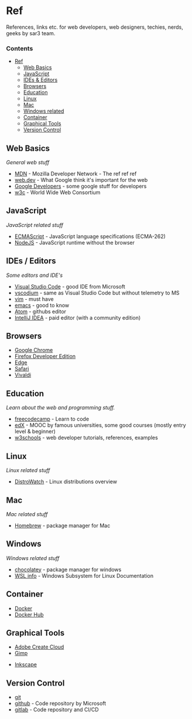 # Ref

References, links etc. for web developers, web designers, techies, nerds, geeks by sar3 team.

### Contents

- [Ref](#ref)
    - [Web Basics](#web-basics)
    - [JavaScript](#javascript)
    - [IDEs & Editors](#ides--editors)
    - [Browsers](#browsers)
    - [Education](#education)
    - [Linux](#linux)
    - [Mac](#mac)
    - [Windows related](#windows)
    - [Container](#container)
    - [Graphical Tools](#graphical-tools)
    - [Version Control](#version-control)

## Web Basics

*General web stuff*

* [MDN](https://developer.mozilla.org/) - Mozilla Developer Network - The ref ref ref
* [web.dev](https://web.dev/) - What Google think it's important for the web
* [Google Developers](https://developers.google.com/) - some google stuff for developers
* [w3c](https://www.w3.org/) - World Wide Web Consortium

## JavaScript

*JavaScript related stuff*

* [ECMAScript](https://www.ecma-international.org/publications/standards/Ecma-262.htm) - JavaScript language specifications (ECMA-262)
* [NodeJS](https://nodejs.org/en/) - JavaScript runtime without the browser

## IDEs / Editors

*Some editors and IDE's*

* [Visual Studio Code](https://code.visualstudio.com/) - good IDE from Microsoft
* [vscodium](https://vscodium.com/) - same as Visual Studio Code but without telemetry to MS
* [vim](https://www.vim.org/) - must have
* [emacs](https://www.gnu.org/software/emacs/) - good to know
* [Atom](https://atom.io/) - githubs editor 
* [IntelliJ IDEA](https://www.jetbrains.com/idea/) - paid editor (with a community edition) 

## Browsers

* [Google Chrome](https://www.google.com/chrome/)
* [Firefox Developer Edition](https://www.mozilla.org/en-US/firefox/developer/)
* [Edge](https://www.microsoft.com/en-us/edge)
* [Safari](https://www.apple.com/safari/)
* [Vivaldi](https://vivaldi.com/)

## Education

*Learn about the web and programming stuff.*

* [freecodecamp](https://www.freecodecamp.org/) - Learn to code
* [edX](https://www.edx.org/) - MOOC by famous universities, some good courses (mostly entry level & beginner)
* [w3schools](https://www.w3schools.com/) - web developer tutorials, references, examples

## Linux

*Linux related stuff*

* [DistroWatch](https://distrowatch.com/) - Linux distributions overview

## Mac

*Mac related stuff*

* [Homebrew](https://brew.sh) - package manager for Mac

## Windows

*Windows related stuff*

* [chocolatey](https://chocolatey.org/) - package manager for windows
* [WSL info](https://docs.microsoft.com/en-us/windows/wsl/about) - Windows Subsystem for Linux Documentation

## Container

* [Docker](https://www.docker.com/)
* [Docker Hub](https://hub.docker.com/)

## Graphical Tools

* [Adobe Create Cloud](https://www.adobe.com/creativecloud.html)
* [Gimp](https://www.gimp.org/)
- [Inkscape](https://inkscape.org/)

## Version Control

* [git](https://git-scm.com/)
* [github](https://github.com/) - Code repository by Microsoft
* [gitlab](https://gitlab.com/) - Code repository and CI/CD